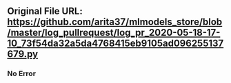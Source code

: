 ## Original File URL: https://github.com/arita37/mlmodels_store/blob/master/log_pullrequest/log_pr_2020-05-18-17-10_73f54da32a5da4768415eb9105ad096255137679.py<br />

### No Error